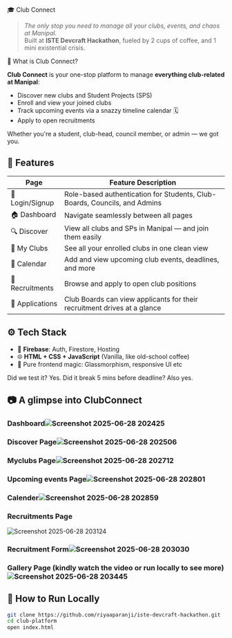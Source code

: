 🎓 Club Connect

> _The only stop you need to manage all your clubs, events, and chaos at Manipal._  
> Built at **ISTE Devcraft Hackathon**, fueled by 2 cups of coffee,  and 1 mini existential crisis.


 🧠 What is Club Connect?

**Club Connect** is your one-stop platform to manage **everything club-related at Manipal**:
- Discover new clubs and Student Projects (SPS)
- Enroll and view your joined clubs
- Track upcoming events via a snazzy timeline calendar 🗓️
- Apply to open recruitments

Whether you're a student, club-head, council member, or admin — we got you.

## 🚀 Features

| Page        | Feature Description                                                                 |
|-------------|--------------------------------------------------------------------------------------|
| 🔐 Login/Signup | Role-based authentication for Students, Club-Boards, Councils, and Admins        |
| 🏠 Dashboard   | Navigate seamlessly between all pages                                            |
| 🔍 Discover    | View all clubs and SPs in Manipal — and join them easily                          |
| 📁 My Clubs    | See all your enrolled clubs in one clean view                                    |
| 📆 Calendar    | Add and view upcoming club events, deadlines, and more                            |
| 📝 Recruitments| Browse and apply to open club positions                                           |
| 🧾 Applications| Club Boards can view applicants for their recruitment drives at a glance          |


## ⚙️ Tech Stack

- 🧠 **Firebase**: Auth, Firestore, Hosting
- 🌐 **HTML + CSS + JavaScript** (Vanilla, like old-school coffee)
- 🎨 Pure frontend magic: Glassmorphism, responsive UI etc

Did we test it? Yes. Did it break 5 mins before deadline? Also yes. 

## 📷 A glimpse into ClubConnect

### Dashboard![Screenshot 2025-06-28 202425](https://github.com/user-attachments/assets/ad50cc35-38e3-4cad-b91a-fe8802fe44c2)
### Discover Page![Screenshot 2025-06-28 202506](https://github.com/user-attachments/assets/db99587f-00e4-4893-8c15-58b5585b5292)
### Myclubs Page![Screenshot 2025-06-28 202712](https://github.com/user-attachments/assets/c9bf2b59-a66b-48d9-a8ab-2487a9410f33)
### Upcoming events Page![Screenshot 2025-06-28 202801](https://github.com/user-attachments/assets/770009d5-8fbe-425e-886c-1cc897739c1e)
### Calender![Screenshot 2025-06-28 202859](https://github.com/user-attachments/assets/15531209-3aea-469e-b0e9-374ba7b5dfab)
### Recruitments Page
![Screenshot 2025-06-28 203124](https://github.com/user-attachments/assets/66db5375-36ee-43ab-a06b-84007cc1afa1)
### Recruitment Form![Screenshot 2025-06-28 203030](https://github.com/user-attachments/assets/514b7d20-af58-4319-9288-1e016fe1eb73)
### Gallery Page (kindly watch the video or run locally to see more)![Screenshot 2025-06-28 203445](https://github.com/user-attachments/assets/2dcc96b7-3acf-483d-bfaf-f2c00cba1054)




## 🏁 How to Run Locally

```bash
git clone https://github.com/riyaaparanji/iste-devcraft-hackathon.git
cd club-platform
open index.html
